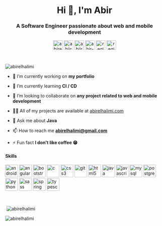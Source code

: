 <h1 align="center">Hi 👋, I'm Abir</h1>
<h3 align="center">A Software Engineer passionate about web and mobile development</h3>

<p align="center">
<a href="https://codepen.io/abirelhalimi" target="blank"><img align="center" src="https://cdn.jsdelivr.net/npm/simple-icons@3.0.1/icons/codepen.svg" alt="abirelhalimi" height="30" width="30" /></a>
<a href="https://dev.to/abiir07" target="blank"><img align="center" src="https://cdn.jsdelivr.net/npm/simple-icons@3.0.1/icons/dev-dot-to.svg" alt="abiir07" height="30" width="30" /></a>
<a href="https://twitter.com/abiir07" target="blank"><img align="center" src="https://cdn.jsdelivr.net/npm/simple-icons@3.0.1/icons/twitter.svg" alt="abiir07" height="30" width="30" /></a>
<a href="https://linkedin.com/in/abir-el-halimi-6a404048" target="blank"><img align="center" src="https://cdn.jsdelivr.net/npm/simple-icons@3.0.1/icons/linkedin.svg" alt="abir-el-halimi-6a404048" height="30" width="30" /></a>
<a href="https://instagram.com/reginaxxphalange" target="blank"><img align="center" src="https://cdn.jsdelivr.net/npm/simple-icons@3.0.1/icons/instagram.svg" alt="reginaxxphalange" height="30" width="30" /></a>
<a href="https://dribbble.com/reginaxxphalange" target="blank"><img align="center" src="https://cdn.jsdelivr.net/npm/simple-icons@3.0.1/icons/dribbble.svg" alt="reginaxxphalange" height="30" width="30" /></a>
</p><br/>

<p align="left"> <img src="https://komarev.com/ghpvc/?username=abirelhalimi" alt="abirelhalimi" /> </p>

- 🔭 I’m currently working on **my portfolio**

- 🌱 I’m currently learning **CI / CD**

- 👯 I’m looking to collaborate on **any project related to web and mobile development**

- 👨‍💻 All of my projects are available at [abirelhalimi.com](https://abirelhalimi.com)

- 💬 Ask me about **Java**

- 📫 How to reach me **abirelhalimi@gmail.com**

- ⚡ Fun fact **I don't like coffee :grin:**



<h4>Skills</h4>

<p align="left"><img src="https://devicons.github.io/devicon/devicon.git/icons/android/android-original-wordmark.svg" alt="android" width="40" height="40"/> <img src="https://devicons.github.io/devicon/devicon.git/icons/angularjs/angularjs-original.svg" alt="angularjs" width="40" height="40"/> <img src="https://devicons.github.io/devicon/devicon.git/icons/bootstrap/bootstrap-plain.svg" alt="bootstrap" width="40" height="40"/> <img src="https://devicons.github.io/devicon/devicon.git/icons/c/c-original.svg" alt="c" width="40" height="40"/> <img src="https://devicons.github.io/devicon/devicon.git/icons/css3/css3-original-wordmark.svg" alt="css3" width="40" height="40"/> <img src="https://www.vectorlogo.zone/logos/git-scm/git-scm-icon.svg" alt="git" width="40" height="40"/> <img src="https://devicons.github.io/devicon/devicon.git/icons/html5/html5-original-wordmark.svg" alt="html5" width="40" height="40"/> <img src="https://devicons.github.io/devicon/devicon.git/icons/java/java-original-wordmark.svg" alt="java" width="40" height="40"/> <img src="https://devicons.github.io/devicon/devicon.git/icons/javascript/javascript-original.svg" alt="javascript" width="40" height="40"/> <img src="https://devicons.github.io/devicon/devicon.git/icons/mysql/mysql-original-wordmark.svg" alt="mysql" width="40" height="40"/> <img src="https://devicons.github.io/devicon/devicon.git/icons/postgresql/postgresql-original-wordmark.svg" alt="postgresql" width="40" height="40"/> <img src="https://devicons.github.io/devicon/devicon.git/icons/python/python-original.svg" alt="python" width="40" height="40"/> <img src="https://devicons.github.io/devicon/devicon.git/icons/sass/sass-original.svg" alt="sass" width="40" height="40"/> <img src="https://www.vectorlogo.zone/logos/springio/springio-icon.svg" alt="spring" width="40" height="40"/> <img src="https://devicons.github.io/devicon/devicon.git/icons/typescript/typescript-original.svg" alt="typescript" width="40" height="40"/></p>
<br/>

<p>&nbsp;<img align="center" src="https://github-readme-stats.vercel.app/api?username=abirelhalimi&show_icons=true" alt="abirelhalimi" /></p>
<p><img align="left" src="https://github-readme-stats.vercel.app/api/top-langs/?username=abirelhalimi&layout=compact&hide=html" alt="abirelhalimi" /></p>




